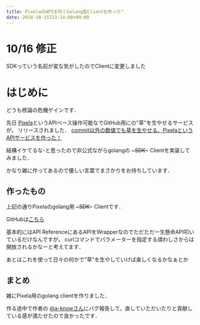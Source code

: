 ```yaml
---
title: PixelaのAPIを叩くGolang製Clientを作った"
date: 2018-10-15T23:14:08+09:00
---
```

# 10/16 修正

SDKっていう名前が変な気がしたのでClientに変更しました

# はじめに

どうも修論の危機ゲインです．

先日 [Pixela](https://pixe.la)というAPIベース操作可能なでGitHub用にの"草"を生やせるサービスが，
リリースされました．
[commit以外の数値でも草を生やせる、PixelaというAPIサービスを作った！](https://blog.a-know.me/entry/2018/10/14/212338)

結構イケてるな-と思ったので非公式ながらgolangの ~~~SDK~~~ Clientを実装してみました．

かなり雑に作ってあるので優しい言葉でまさかりをお待ちしています．

## 作ったもの

上記の通りPixelaのgolang用 ~~~SDK~~~ Clientです．

GitHubは[こちら](https://github.com/gainings/pixela-go-client)

基本的にはAPI ReferenceにあるAPIをWrapperなのでただただ一生懸命API叩いているだけなんですが，
curlコマンドでパラメーターを指定する煩わしさからは開放されるかなーと考えてます．

あとはこれを使って日々の何かで"草"を生やしていけば楽しくなるかなぁとか

## まとめ

雑にPixela用のgolang clientを作りました．

作る途中で作者の [@a-knowさん](https://twitter.com/a_know)にバグ報告して，直していただいたりと貢献している感が満たせたので良かったです．
